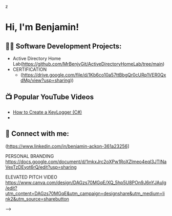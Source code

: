 z<h1>Hi, I'm Benjamin! 

<h2>👨‍💻 Software Development Projects:</h2>

- Active Directory Home Lab(https://github.com/MrBenjyGit/ActiveDirectoryHomeLab/tree/main)
- CERTIFICATION
  - (https://drive.google.com/file/d/1Kb6co10a57ttBbgQr0cURp1VER0QxdMp/view?usp=sharing)) 

<h2>📺 Popular YouTube Videos</h2>

- [How to Create a KeyLogger (C#)](https://www.youtube.com/watch?v=N-L9hklSlNk)
-
<h2> 🤳 Connect with me:</h2>

(https://www.linkedin.com/in/benjamin-ackon-361a23256]

PERSONAL BRANDING
https://docs.google.com/document/d/1mkxJrc2oXPw1RoXZlmeo4eqI3JTINaVexTzDEyot6rQ/edit?usp=sharing

ELEVATED PITCH VIDEO
https://www.canva.com/design/DAGzs70MGqE/XQ_5hp5U8POn9J6nYJAuIg/edit?utm_content=DAGzs70MGqE&utm_campaign=designshare&utm_medium=link2&utm_source=sharebutton








-->

